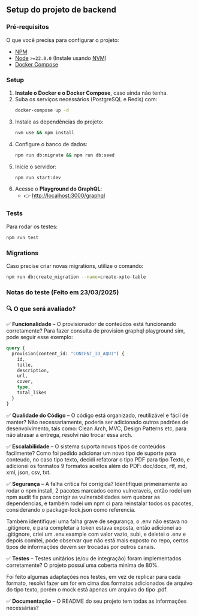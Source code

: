 ## Setup do projeto de backend

### Pré-requisitos

O que você precisa para configurar o projeto:

- [NPM](https://www.npmjs.com/)
- [Node](https://nodejs.org/en/) `>=22.0.0` (Instale usando [NVM](https://github.com/nvm-sh/nvm))
- [Docker Compose](https://docs.docker.com/compose/)

### Setup

1. **Instale o Docker e o Docker Compose**, caso ainda não tenha.
2. Suba os serviços necessários (PostgreSQL e Redis) com:
   ```bash
   docker-compose up -d
   ```
3. Instale as dependências do projeto:
   ```bash
   nvm use && npm install
   ```
4. Configure o banco de dados:
   ```bash
   npm run db:migrate && npm run db:seed
   ```
5. Inicie o servidor:
   ```bash
   npm run start:dev
   ```
6. Acesse o **Playground do GraphQL**:
   - 👉 [http://localhost:3000/graphql](http://localhost:3000/graphql)

### Tests

Para rodar os testes:

```bash
npm run test
```

### Migrations

Caso precise criar novas migrations, utilize o comando:

```bash
npm run db:create_migration --name=create-xpto-table
```

### Notas do teste (Feito em 23/03/2025)

### 🔍 O que será avaliado?

✅ **Funcionalidade** – O provisionador de conteúdos está funcionando corretamente?
Para fazer consulta de provision graphql playground sim, pode seguir esse exemplo:

```graphql
query {
  provision(content_id: "CONTENT_ID_AQUI") {
    id,
    title,
    description,
    url,
    cover,
    type,
    total_likes
  }
}
```

✅ **Qualidade do Código** – O código está organizado, reutilizável e fácil de manter?
Não necessariamente, poderia ser adicionado outros padrões de desenvolvimento, tais como:
Clean Arch, MVC, Design Patterns etc, para não atrasar a entrega, resolvi não trocar essa arch.

✅ **Escalabilidade** – O sistema suporta novos tipos de conteúdos facilmente?
Como foi pedido adicionar um novo tipo de suporte para conteudo, no caso tipo texto,
decidi refatorar o tipo PDF para tipo Texto, e adicionei os formatos 9 formatos aceitos
além do PDF: doc/docx, rtf, md, xml, json, csv, txt.

✅ **Segurança** – A falha crítica foi corrigida?
Identifiquei primeiramente ao rodar o npm install, 2 pacotes marcados como vulneraveis,
então rodei um npm audit fix para corrigir as vulnerabilidades sem quebrar as dependencias, e também rodei um npm ci para reinstalar todos os pacotes, considerando o package-lock.json como referencia.

Também identifiquei uma falha grave de segurança, o .env não estava no .gitignore, e para completar a token estava exposta, então adicionei ao .gitignore, criei um .env.example com valor vazio, subi, e deletei o .env e depois comitei, pode observar que não está mais exposto no repo, certos tipos de informações devem ser trocadas por outros canais.

✅ **Testes** – Testes unitários (e/ou de integração) foram implementados corretamente? O projeto possuí uma coberta minima de 80%.

Foi feito algumas adaptações nos testes, em vez de replicar para cada formato, resolvi fazer um for em cima dos formatos adicionados de arquivo do tipo texto, porém o mock está apenas um arquivo do tipo .pdf.

✅ **Documentação** – O README do seu projeto tem todas as informações necessárias?

